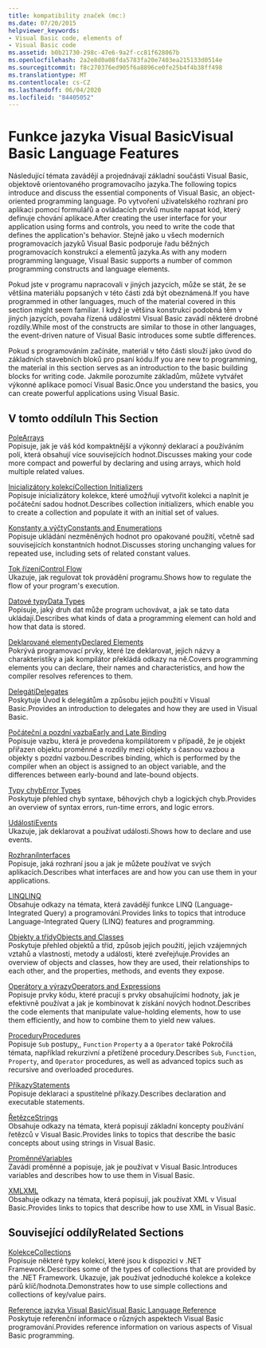 ```yaml
---
title: kompatibility značek (mc:)
ms.date: 07/20/2015
helpviewer_keywords:
- Visual Basic code, elements of
- Visual Basic code
ms.assetid: b0b21730-298c-47e6-9a2f-cc81f628067b
ms.openlocfilehash: 2a2e8d0a08fda5783fa20e7403ea215133d0514e
ms.sourcegitcommit: f8c270376ed905f6a8896ce0fe25b4f4b38ff498
ms.translationtype: MT
ms.contentlocale: cs-CZ
ms.lasthandoff: 06/04/2020
ms.locfileid: "84405052"
---
```

# <a name="visual-basic-language-features"></a><span data-ttu-id="cc5c3-102">Funkce jazyka Visual Basic</span><span class="sxs-lookup"><span data-stu-id="cc5c3-102">Visual Basic Language Features</span></span>
<span data-ttu-id="cc5c3-103">Následující témata zavádějí a projednávají základní součásti Visual Basic, objektově orientovaného programovacího jazyka.</span><span class="sxs-lookup"><span data-stu-id="cc5c3-103">The following topics introduce and discuss the essential components of Visual Basic, an object-oriented programming language.</span></span> <span data-ttu-id="cc5c3-104">Po vytvoření uživatelského rozhraní pro aplikaci pomocí formulářů a ovládacích prvků musíte napsat kód, který definuje chování aplikace.</span><span class="sxs-lookup"><span data-stu-id="cc5c3-104">After creating the user interface for your application using forms and controls, you need to write the code that defines the application's behavior.</span></span> <span data-ttu-id="cc5c3-105">Stejně jako u všech moderních programovacích jazyků Visual Basic podporuje řadu běžných programovacích konstrukcí a elementů jazyka.</span><span class="sxs-lookup"><span data-stu-id="cc5c3-105">As with any modern programming language, Visual Basic supports a number of common programming constructs and language elements.</span></span>  
  
 <span data-ttu-id="cc5c3-106">Pokud jste v programu napracovali v jiných jazycích, může se stát, že se většina materiálu popsaných v této části zdá být obeznámená.</span><span class="sxs-lookup"><span data-stu-id="cc5c3-106">If you have programmed in other languages, much of the material covered in this section might seem familiar.</span></span> <span data-ttu-id="cc5c3-107">I když je většina konstrukcí podobná těm v jiných jazycích, povaha řízená událostmi Visual Basic zavádí některé drobné rozdíly.</span><span class="sxs-lookup"><span data-stu-id="cc5c3-107">While most of the constructs are similar to those in other languages, the event-driven nature of Visual Basic introduces some subtle differences.</span></span>  
  
 <span data-ttu-id="cc5c3-108">Pokud s programováním začínáte, materiál v této části slouží jako úvod do základních stavebních bloků pro psaní kódu.</span><span class="sxs-lookup"><span data-stu-id="cc5c3-108">If you are new to programming, the material in this section serves as an introduction to the basic building blocks for writing code.</span></span> <span data-ttu-id="cc5c3-109">Jakmile porozumíte základům, můžete vytvářet výkonné aplikace pomocí Visual Basic.</span><span class="sxs-lookup"><span data-stu-id="cc5c3-109">Once you understand the basics, you can create powerful applications using Visual Basic.</span></span>  
  
## <a name="in-this-section"></a><span data-ttu-id="cc5c3-110">V tomto oddílu</span><span class="sxs-lookup"><span data-stu-id="cc5c3-110">In This Section</span></span>  
 [<span data-ttu-id="cc5c3-111">Pole</span><span class="sxs-lookup"><span data-stu-id="cc5c3-111">Arrays</span></span>](arrays/index.md)  
 <span data-ttu-id="cc5c3-112">Popisuje, jak je váš kód kompaktnější a výkonný deklarací a používáním polí, která obsahují více souvisejících hodnot.</span><span class="sxs-lookup"><span data-stu-id="cc5c3-112">Discusses making your code more compact and powerful by declaring and using arrays, which hold multiple related values.</span></span>  
  
 [<span data-ttu-id="cc5c3-113">Inicializátory kolekcí</span><span class="sxs-lookup"><span data-stu-id="cc5c3-113">Collection Initializers</span></span>](collection-initializers/index.md)  
 <span data-ttu-id="cc5c3-114">Popisuje inicializátory kolekce, které umožňují vytvořit kolekci a naplnit je počáteční sadou hodnot.</span><span class="sxs-lookup"><span data-stu-id="cc5c3-114">Describes collection initializers, which enable you to create a collection and populate it with an initial set of values.</span></span>  
  
 [<span data-ttu-id="cc5c3-115">Konstanty a výčty</span><span class="sxs-lookup"><span data-stu-id="cc5c3-115">Constants and Enumerations</span></span>](constants-enums/index.md)  
 <span data-ttu-id="cc5c3-116">Popisuje ukládání nezměněných hodnot pro opakované použití, včetně sad souvisejících konstantních hodnot.</span><span class="sxs-lookup"><span data-stu-id="cc5c3-116">Discusses storing unchanging values for repeated use, including sets of related constant values.</span></span>  
  
 [<span data-ttu-id="cc5c3-117">Tok řízení</span><span class="sxs-lookup"><span data-stu-id="cc5c3-117">Control Flow</span></span>](control-flow/index.md)  
 <span data-ttu-id="cc5c3-118">Ukazuje, jak regulovat tok provádění programu.</span><span class="sxs-lookup"><span data-stu-id="cc5c3-118">Shows how to regulate the flow of your program's execution.</span></span>  
  
 [<span data-ttu-id="cc5c3-119">Datové typy</span><span class="sxs-lookup"><span data-stu-id="cc5c3-119">Data Types</span></span>](data-types/index.md)  
 <span data-ttu-id="cc5c3-120">Popisuje, jaký druh dat může program uchovávat, a jak se tato data ukládají.</span><span class="sxs-lookup"><span data-stu-id="cc5c3-120">Describes what kinds of data a programming element can hold and how that data is stored.</span></span>  
  
 [<span data-ttu-id="cc5c3-121">Deklarované elementy</span><span class="sxs-lookup"><span data-stu-id="cc5c3-121">Declared Elements</span></span>](declared-elements/index.md)  
 <span data-ttu-id="cc5c3-122">Pokrývá programovací prvky, které lze deklarovat, jejich názvy a charakteristiky a jak kompilátor překládá odkazy na ně.</span><span class="sxs-lookup"><span data-stu-id="cc5c3-122">Covers programming elements you can declare, their names and characteristics, and how the compiler resolves references to them.</span></span>  
  
 [<span data-ttu-id="cc5c3-123">Delegáti</span><span class="sxs-lookup"><span data-stu-id="cc5c3-123">Delegates</span></span>](delegates/index.md)  
 <span data-ttu-id="cc5c3-124">Poskytuje Úvod k delegátům a způsobu jejich použití v Visual Basic.</span><span class="sxs-lookup"><span data-stu-id="cc5c3-124">Provides an introduction to delegates and how they are used in Visual Basic.</span></span>  
  
 [<span data-ttu-id="cc5c3-125">Počáteční a pozdní vazba</span><span class="sxs-lookup"><span data-stu-id="cc5c3-125">Early and Late Binding</span></span>](early-late-binding/index.md)  
 <span data-ttu-id="cc5c3-126">Popisuje vazbu, která je provedena kompilátorem v případě, že je objekt přiřazen objektu proměnné a rozdíly mezi objekty s časnou vazbou a objekty s pozdní vazbou.</span><span class="sxs-lookup"><span data-stu-id="cc5c3-126">Describes binding, which is performed by the compiler when an object is assigned to an object variable, and the differences between early-bound and late-bound objects.</span></span>  
  
 [<span data-ttu-id="cc5c3-127">Typy chyb</span><span class="sxs-lookup"><span data-stu-id="cc5c3-127">Error Types</span></span>](error-types.md)  
 <span data-ttu-id="cc5c3-128">Poskytuje přehled chyb syntaxe, běhových chyb a logických chyb.</span><span class="sxs-lookup"><span data-stu-id="cc5c3-128">Provides an overview of syntax errors, run-time errors, and logic errors.</span></span>  
  
 [<span data-ttu-id="cc5c3-129">Události</span><span class="sxs-lookup"><span data-stu-id="cc5c3-129">Events</span></span>](events/index.md)  
 <span data-ttu-id="cc5c3-130">Ukazuje, jak deklarovat a používat události.</span><span class="sxs-lookup"><span data-stu-id="cc5c3-130">Shows how to declare and use events.</span></span>  
  
 [<span data-ttu-id="cc5c3-131">Rozhraní</span><span class="sxs-lookup"><span data-stu-id="cc5c3-131">Interfaces</span></span>](interfaces/index.md)  
 <span data-ttu-id="cc5c3-132">Popisuje, jaká rozhraní jsou a jak je můžete používat ve svých aplikacích.</span><span class="sxs-lookup"><span data-stu-id="cc5c3-132">Describes what interfaces are and how you can use them in your applications.</span></span>  
  
 [<span data-ttu-id="cc5c3-133">LINQ</span><span class="sxs-lookup"><span data-stu-id="cc5c3-133">LINQ</span></span>](linq/index.md)  
 <span data-ttu-id="cc5c3-134">Obsahuje odkazy na témata, která zavádějí funkce LINQ (Language-Integrated Query) a programování.</span><span class="sxs-lookup"><span data-stu-id="cc5c3-134">Provides links to topics that introduce Language-Integrated Query (LINQ) features and programming.</span></span>  
  
 [<span data-ttu-id="cc5c3-135">Objekty a třídy</span><span class="sxs-lookup"><span data-stu-id="cc5c3-135">Objects and Classes</span></span>](objects-and-classes/index.md)  
 <span data-ttu-id="cc5c3-136">Poskytuje přehled objektů a tříd, způsob jejich použití, jejich vzájemných vztahů a vlastnosti, metody a události, které zveřejňuje.</span><span class="sxs-lookup"><span data-stu-id="cc5c3-136">Provides an overview of objects and classes, how they are used, their relationships to each other, and the properties, methods, and events they expose.</span></span>  
  
 [<span data-ttu-id="cc5c3-137">Operátory a výrazy</span><span class="sxs-lookup"><span data-stu-id="cc5c3-137">Operators and Expressions</span></span>](operators-and-expressions/index.md)  
 <span data-ttu-id="cc5c3-138">Popisuje prvky kódu, které pracují s prvky obsahujícími hodnoty, jak je efektivně používat a jak je kombinovat k získání nových hodnot.</span><span class="sxs-lookup"><span data-stu-id="cc5c3-138">Describes the code elements that manipulate value-holding elements, how to use them efficiently, and how to combine them to yield new values.</span></span>  
  
 [<span data-ttu-id="cc5c3-139">Procedury</span><span class="sxs-lookup"><span data-stu-id="cc5c3-139">Procedures</span></span>](procedures/index.md)  
 <span data-ttu-id="cc5c3-140">Popisuje `Sub` postupy,, `Function` `Property` a a `Operator` také Pokročilá témata, například rekurzivní a přetížené procedury.</span><span class="sxs-lookup"><span data-stu-id="cc5c3-140">Describes `Sub`, `Function`, `Property`, and `Operator` procedures, as well as advanced topics such as recursive and overloaded procedures.</span></span>  
  
 [<span data-ttu-id="cc5c3-141">Příkazy</span><span class="sxs-lookup"><span data-stu-id="cc5c3-141">Statements</span></span>](statements.md)  
 <span data-ttu-id="cc5c3-142">Popisuje deklaraci a spustitelné příkazy.</span><span class="sxs-lookup"><span data-stu-id="cc5c3-142">Describes declaration and executable statements.</span></span>  
  
 [<span data-ttu-id="cc5c3-143">Řetězce</span><span class="sxs-lookup"><span data-stu-id="cc5c3-143">Strings</span></span>](strings/index.md)  
 <span data-ttu-id="cc5c3-144">Obsahuje odkazy na témata, která popisují základní koncepty používání řetězců v Visual Basic.</span><span class="sxs-lookup"><span data-stu-id="cc5c3-144">Provides links to topics that describe the basic concepts about using strings in Visual Basic.</span></span>  
  
 [<span data-ttu-id="cc5c3-145">Proměnné</span><span class="sxs-lookup"><span data-stu-id="cc5c3-145">Variables</span></span>](variables/index.md)  
 <span data-ttu-id="cc5c3-146">Zavádí proměnné a popisuje, jak je používat v Visual Basic.</span><span class="sxs-lookup"><span data-stu-id="cc5c3-146">Introduces variables and describes how to use them in Visual Basic.</span></span>  
  
 [<span data-ttu-id="cc5c3-147">XML</span><span class="sxs-lookup"><span data-stu-id="cc5c3-147">XML</span></span>](xml/index.md)  
 <span data-ttu-id="cc5c3-148">Obsahuje odkazy na témata, která popisují, jak používat XML v Visual Basic.</span><span class="sxs-lookup"><span data-stu-id="cc5c3-148">Provides links to topics that describe how to use XML in Visual Basic.</span></span>  
  
## <a name="related-sections"></a><span data-ttu-id="cc5c3-149">Související oddíly</span><span class="sxs-lookup"><span data-stu-id="cc5c3-149">Related Sections</span></span>

 [<span data-ttu-id="cc5c3-150">Kolekce</span><span class="sxs-lookup"><span data-stu-id="cc5c3-150">Collections</span></span>](../concepts/collections.md)  
 <span data-ttu-id="cc5c3-151">Popisuje některé typy kolekcí, které jsou k dispozici v .NET Framework.</span><span class="sxs-lookup"><span data-stu-id="cc5c3-151">Describes some of the types of collections that are provided by the .NET Framework.</span></span> <span data-ttu-id="cc5c3-152">Ukazuje, jak používat jednoduché kolekce a kolekce párů klíč/hodnota.</span><span class="sxs-lookup"><span data-stu-id="cc5c3-152">Demonstrates how to use simple collections and collections of key/value pairs.</span></span>  
  
 [<span data-ttu-id="cc5c3-153">Reference jazyka Visual Basic</span><span class="sxs-lookup"><span data-stu-id="cc5c3-153">Visual Basic Language Reference</span></span>](../../language-reference/index.md)  
 <span data-ttu-id="cc5c3-154">Poskytuje referenční informace o různých aspektech Visual Basic programování.</span><span class="sxs-lookup"><span data-stu-id="cc5c3-154">Provides reference information on various aspects of Visual Basic programming.</span></span>
